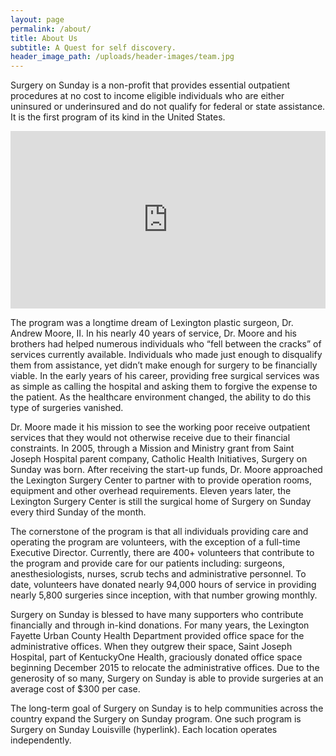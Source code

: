 ```yaml
---
layout: page
permalink: /about/
title: About Us
subtitle: A Quest for self discovery.
header_image_path: /uploads/header-images/team.jpg
---
```


Surgery on Sunday is a non-profit that provides essential outpatient procedures at no cost to income eligible individuals who are either uninsured or underinsured and do not qualify for federal or state assistance. It is the first program of its kind in the United States.
<style>.embed-container { position: relative; padding-bottom: 56.25%; height: 0; overflow: hidden; max-width: 100%; margin:1em 0} .embed-container iframe, .embed-container object, .embed-container embed { position: absolute; top: 0; left: 0; width: 100%; height: 100%; }</style><div class='embed-container'><iframe src='https://www.youtube.com/embed/undefined' frameborder='0' allowfullscreen></iframe></div>
The program was a longtime dream of Lexington plastic surgeon, Dr. Andrew Moore, II. In his nearly 40 years of service, Dr. Moore and his brothers had helped numerous individuals who “fell between the cracks” of services currently available. Individuals who made just enough to disqualify them from assistance, yet didn’t make enough for surgery to be financially viable. In the early years of his career, providing free surgical services was as simple as calling the hospital and asking them to forgive the expense to the patient. As the healthcare environment changed, the ability to do this type of surgeries vanished.

Dr. Moore made it his mission to see the working poor receive outpatient services that they would not otherwise receive due to their financial constraints. In 2005, through a Mission and Ministry grant from Saint Joseph Hospital parent company, Catholic Health Initiatives, Surgery on Sunday was born. After receiving the start-up funds, Dr. Moore approached the Lexington Surgery Center to partner with to provide operation rooms, equipment and other overhead requirements. Eleven years later, the Lexington Surgery Center is still the surgical home of Surgery on Sunday every third Sunday of the month.

The cornerstone of the program is that all individuals providing care and operating the program are volunteers, with the exception of a full-time Executive Director. Currently, there are 400+ volunteers that contribute to the program and provide care for our patients including: surgeons, anesthesiologists, nurses, scrub techs and administrative personnel. To date, volunteers have donated nearly 94,000 hours of service in providing nearly 5,800 surgeries since inception, with that number growing monthly.

Surgery on Sunday is blessed to have many supporters who contribute financially and through in-kind donations. For many years, the Lexington Fayette Urban County Health Department provided office space for the administrative offices. When they outgrew their space, Saint Joseph Hospital, part of KentuckyOne Health, graciously donated office space beginning December 2015 to relocate the administrative offices. Due to the generosity of so many, Surgery on Sunday is able to provide surgeries at an average cost of $300 per case.

The long-term goal of Surgery on Sunday is to help communities across the country expand the Surgery on Sunday program. One such program is Surgery on Sunday Louisville (hyperlink). Each location operates independently.